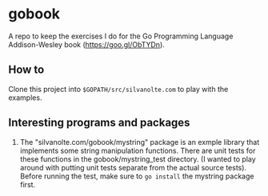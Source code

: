 # gobook
A repo to keep the exercises I do for the Go Programming Language Addison-Wesley book (https://goo.gl/ObTYDn).

## How to
Clone this project into `$GOPATH/src/silvanolte.com` to play with the examples.

## Interesting programs and packages

1. The "silvanolte.com/gobook/mystring" package is an exmple library that implements some string manipulation functions. There are unit tests for these functions in the gobook/mystring_test directory. (I wanted to play around with putting unit tests separate from the actual source tests). Before running the test, make sure to `go install` the mystring package first.